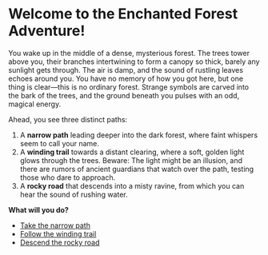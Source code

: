 # Welcome to the Enchanted Forest Adventure!

You wake up in the middle of a dense, mysterious forest. The trees tower above you, their branches intertwining to form a canopy so thick, barely any sunlight gets through. The air is damp, and the sound of rustling leaves echoes around you. You have no memory of how you got here, but one thing is clear—this is no ordinary forest. Strange symbols are carved into the bark of the trees, and the ground beneath you pulses with an odd, magical energy.

Ahead, you see three distinct paths:

1. A **narrow path** leading deeper into the dark forest, where faint whispers seem to call your name.
2. A **winding trail** towards a distant clearing, where a soft, golden light glows through the trees. Beware: The light might be an illusion, and there are rumors of ancient guardians that watch over the path, testing those who dare to approach.
3. A **rocky road** that descends into a misty ravine, from which you can hear the sound of rushing water.

**What will you do?**

- [Take the narrow path](narrowpath.md)
- [Follow the winding trail](windingTrail.md)
- [Descend the rocky road](rockyRoad.md)
